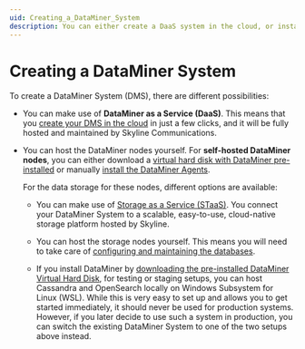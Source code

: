 ```yaml
---
uid: Creating_a_DataMiner_System
description: You can either create a DaaS system in the cloud, or install and set up a self-hosted DMS, using either STaaS or self-hosted storage nodes.
---
```


# Creating a DataMiner System

To create a DataMiner System (DMS), there are different possibilities:

- You can make use of **DataMiner as a Service (DaaS)**. This means that you [create your DMS in the cloud](xref:Creating_a_DMS_in_the_cloud) in just a few clicks, and it will be fully hosted and maintained by Skyline Communications.

- You can host the DataMiner nodes yourself. For **self-hosted DataMiner nodes**, you can either download a [virtual hard disk with DataMiner pre-installed](xref:Using_a_pre_installed_DataMiner_Virtual_Hard_Disk) or manually [install the DataMiner Agents](xref:Installing_a_DataMiner_Agent).

  For the data storage for these nodes, different options are available:

  - You can make use of [Storage as a Service (STaaS)](xref:STaaS). You connect your DataMiner System to a scalable, easy-to-use, cloud-native storage platform hosted by Skyline.

  - You can host the storage nodes yourself. This means you will need to take care of [configuring and maintaining the databases](xref:Configuring_dedicated_clustered_storage).

  - If you install DataMiner by [downloading the pre-installed DataMiner Virtual Hard Disk](xref:Using_a_pre_installed_DataMiner_Virtual_Hard_Disk), for testing or staging setups, you can host Cassandra and OpenSearch locally on Windows Subsystem for Linux (WSL). While this is very easy to set up and allows you to get started immediately, it should never be used for production systems. However, if you later decide to use such a system in production, you can switch the existing DataMiner System to one of the two setups above instead.
